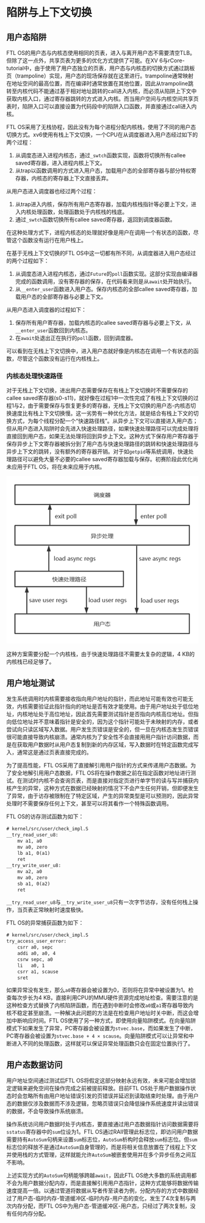 # 陷阱与上下文切换

## 用户态陷阱

FTL OS的用户态与内核态使用相同的页表，进入与离开用户态不需要清空TLB。但除了这一点外，共享页表为更多的优化方式提供了可能。在XV 6与rCore-tutorial中，由于使用了用户态独立的页表，用户态与内核态的切换方式通过跳板页（trampoline）实现，用户态的现场保存就在这里进行。trampoline通常映射在地址空间的最高位置，而在编译时通常放置在其他位置，因此从trampoline跳转至内核代码不能通过基于相对地址跳转的call进入内核，而必须从陷阱上下文中获取内核入口，通过寄存器跳转的方式进入内核。而当用户空间与内核空间共享页表时，陷阱入口可以直接设置为代码段中的陷阱入口函数，并直接通过call进入内核。

FTL OS采用了无栈协程，因此没有为每个进程分配内核栈，使用了不同的用户态切换方式。xv6使用有栈上下文切换，一个CPU在从调度器进入用户态经过如下的两个过程：

1. 从调度态进入进程内核态，通过`_swtch`函数实现，函数将切换所有callee saved寄存器，进入进程内核上下文。
2. 从trap以函数调用的方式进入用户态，加载用户态的全部寄存器与部分特权寄存器，内核态的寄存器上下文直接丢弃。

从用户态进入调度器也经过两个过程：

1. 从trap进入内核，保存所有用户态寄存器，加载内核栈指针等必要上下文，进入内核处理函数，处理函数处于内核栈的栈底。
2. 通过`_swtch`函数切换所有callee saved寄存器，返回到调度器函数。

在这种处理方式下，进程内核态的处理就好像是用户在调用一个有状态的函数，尽管这个函数没有运行在用户栈上。

在基于无栈上下文切换的FTL OS中这一切都有所不同，从调度器进入用户态经过的两个过程如下：

1. 从调度态进入进程内核态，通过`Future`的`poll`函数实现。这部分实现由编译器完成的函数调用，没有寄存器的保存，在代码看来则是从`await`处开始执行。
2. 从`__enter_user`函数进入用户态。保存内核态的全部callee saved寄存器，加载用户态的全部寄存器与必要上下文。

从用户态进入调度器的过程如下：

1. 保存所有用户寄存器，加载内核态的callee saved寄存器与必要上下文，从`__enter_user`函数回到内核态。
2. 在`await`处退出正在执行的`poll`函数，回到调度器。

可以看到在无栈上下文切换中，进入用户态就好像是内核态在调用一个有状态的函数，尽管这个函数没有运行在内核栈上。

### 内核态处理快速路径

对于无栈上下文切换，进出用户态需要保存在有栈上下文切换时不需要保存的callee saved寄存器(s0-s11)，就好像在过程1中一次性完成了有栈上下文切换的过程1与2，由于需要保存与恢复更多的寄存器，无栈上下文切换的用户态-内核态切换速度比有栈上下文切换慢。这一劣势有一种优化方法，就是结合有栈上下文的切换方式，为每个线程分配一个“快速路径栈”。从异步上下文可以直接进入用户态；但从用户态进入陷阱时会先进入快速处理路径，如果快速处理路径可以完成处理将直接回到用户态，如果无法处理将回到异步上下文。这种方式下保存用户寄存器于保存异步上下文寄存器被拆分到了用户态与快速处理路径的跳转和快速处理路径与异步上下文的跳转，没有额外的寄存器开销。对于如`getpid`等系统调用，快速处理路径可以避免大量不必要的callee saved寄存器加载与保存。初赛阶段此优化尚未应用于FTL OS，将在未来应用于内核。

![image-20220526005049320](pic/陷阱与上下文切换-快速路径.png)

这种方案需要分配一个内核栈，由于快速处理路径不需要太复杂的逻辑，4 KB的内核栈已经足够了。

## 用户地址测试

发生系统调用时内核需要接收指向用户地址的指针，而此地址可能有效也可能无效，内核需要验证此指针指向的地址是否有效才能使用。由于用户地址处于低位地址，内核地址处于高位地址，因此首先需要测试指针是否指向内核高位地址。但指向低位地址并不意味着指针是安全的，因为这个指针可能处于未映射的内存，或者尝试向只读区域写入数据。用户发生页错误是安全的，但一旦在内核态发生页错误很可能直接导致内核崩溃。通常内核为了安全性不会直接用用户指针访问数据，而是在获取用户数据时从用户态复制到新的内存区域，写入数据时在特定函数完成写入，通常这是通过页表直接完成的。

为了提高性能，FTL OS采用了直接解引用用户指针的方式来传递用户态数据。为了安全地解引用用户态数据，FTL OS将在操作数据之前在指定函数对地址进行测试。在测试时内核不会查询页表，而是直接对指定页进行单字节的读与写并捕获内核产生的异常，这种方式在数据已经映射的情况下不会产生任何开销，但即便发生了异常，由于访存被限制在了特定区域，产生的异常类型是可以预测的，因此异常处理时不需要保存任何上下文，甚至可以将其看作一个特殊函数调用。

FTL OS的访存测试函数为如下：

```assembly
# kernel/src/user/check_impl.S
__try_read_user_u8:
    mv a1, a0
    mv a0, zero
    lb a1, 0(a1)
    ret
__try_write_user_u8:
    mv a2, a0
    mv a0, zero
    sb a1, 0(a2)
    ret
```

`__try_read_user_u8`与`__try_write_user_u8`只有一次字节访存，没有任何栈上操作，当页表正常映射时速度极快。

FTL OS的异常捕获函数为如下：

```assembly
# kernel/src/user/check_impl.S
try_access_user_error:
    csrr a0, sepc
    addi a0, a0, 4
    csrw sepc, a0
    li   a0, 1
    csrr a1, scause
    sret
```

如果异常没有发生，那么`a0`寄存器会被设置为0，否则将在异常中被设置为1。检查每次步长为4 KB，直接利用CPU的MMU硬件资源完成地址检查。需要注意的是这种检查方式替换了内核陷阱函数，而在遇到中断时会修改`a0`或`a1`寄存器导致内核不稳定甚至崩溃。一种解决此问题的方法是在检查用户地址时关中断，而这会增加中断响应时间。FTL OS使用了另一种方式，即使用向量陷阱模式。在向量陷阱模式下如果发生了异常，PC寄存器会被设置为`stvec.base`，而如果发生了中断，PC寄存器会被设置为`stvec.base + 4 × scause`。向量陷阱模式可以让异常和中断进入不同的处理函数，这样就可以保证异常处理函数只会在固定位置执行了。

## 用户态数据访问

用户地址空间通过测试后FTL OS将假定这部分映射永远有效，未来可能会增加锁定逻辑来避免空间在操作完成之前被提前释放。目前FTL OS处于用户数据操作状态时会忽略所有由用户地址错误引发的页错误并延迟到读取结束时处理。由于用户态的数据仅涉及数据而不涉及逻辑，忽略页错误只会降低操作系统速度并读出错误的数据，不会导致操作系统崩溃。

操作系统访问用户数据时处于内核态，要直接通过用户态数据指针访问数据需要将`sstatus`寄存器中的`sum`位设为1。FTL OS通过RAII管理此标志位，即访问用户数据需要持有`AutoSum`句柄来设置`sum`标志位，`AutoSum`析构时会释放`sum`标志位。但`sum`标志位的释放不是通过`AutoSum`自身管理的，而是将相关信息放置在了线程上下文并使用栈的方式管理，这样就能允许`AutoSum`被嵌套使用并在多个异步任务之间互不影响。

上述实现方式的`AutoSum`句柄能够跨越`await`，因此FTL OS绝大多数的系统调用都不会为用户数据分配内存，而是直接解引用用户态指针，这种方式能够将数据传输速度提高一倍。以通过管道将数据从写者传至读者为例，分配内存的方式中数据经过了用户态-临时内存-管道缓冲区-临时内存-用户态的变化，发生了4次复制与两次内存分配，而FTL OS中为用户态-管道缓冲区-用户态，只经过了两次复制，没有任何内存分配。